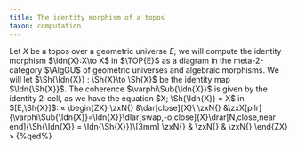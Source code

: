 ```yaml
---
title: The identity morphism of a topos
taxon: computation
---
```


Let $X$ be a topos over a geometric universe $E$; we will compute the identity morphism $\Idn{X}:X\to X$ in $\TOP{E}$ as a diagram in the meta-2-category $\AlgGU$ of geometric universes and algebraic morphisms. We will let $\Sh{\Idn{X}} : \Sh{X}\to \Sh{X}$ be the identity map $\Idn{\Sh{X}}$. The coherence $\varphi\Sub{\Idn{X}}$ is given by the identity 2-cell, as we have the equation $X; \Sh{\Idn{X}} = X$ in $[E,\Sh{X}]$:
«
\begin{ZX}
\zxN{} &\dar[close]{X}\\
\zxN{} &\zxX[pilr]{\varphi\Sub{\Idn{X}}=\Idn{X}}\dlar[swap,-o,close]{X}\drar[N,close,near end]{\Sh{\Idn{X}} = \Idn{\Sh{X}}}\\[3mm]
\zxN{} & \zxN{} & \zxN{}
\end{ZX}
»
{%qed%}
